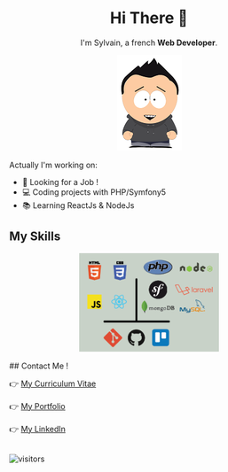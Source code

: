 
<h1 align=center>Hi There 👋</h1>

<p align=center>
  I'm Sylvain, a french <strong>Web Developer</strong>.
</p>

<p align=center>
<img src="https://github.com/S2LF/S2LF/blob/master/moi.png"></img>
</p>

Actually I'm working on: 

* :briefcase: Looking for a Job !
* :computer: Coding projects with PHP/Symfony5
* :books: Learning ReactJs & NodeJs

## My Skills
<p align=center>
<img src="https://github.com/S2LF/S2LF/blob/master/image.png" width="50%"></img>
</p>
<!--
## My Projects

:point_right: **Portfolio** : [sylvainallain.fr](https://www.sylvainallain.fr)
<p align=center>
<img src="https://github.com/S2LF/S2LF/blob/master/MonSite.png" width="50%"></img>
</p>

:point_right: **Tof'Box** : [tofbox.sylvainallain.fr](https://www.tofbox.sylvainallain.fr)
<p align=center>
<img src="https://github.com/S2LF/S2LF/blob/master/tofbox.png" width="50%"></img>
</p>

:point_right: **Joël ALLAIN Photos** : [joelallainphotos.fr](https://joelallainphotos.fr)
<p align=center>
<img src="https://github.com/S2LF/S2LF/blob/master/joelallainphotos.png" width="50%"></img>
</p>
-->
## Contact Me !

:point_right: [My Curriculum Vitae](CVSylvainALLAIN.pdf)<br><br>
:point_right: [My Portfolio](https://www.sylvainallain.fr)<br><br>
:point_right: [My LinkedIn](https://www.linkedin.com/in/sylvain-allain)<br><br>

![visitors](https://visitor-badge.glitch.me/badge?page_id=S2LF.S2LF)
<!--
**S2LF/S2LF** is a ✨ _special_ ✨ repository because its `README.md` (this file) appears on your GitHub profile.

Here are some ideas to get you started:

- 🔭 I’m currently working on ...
- 🌱 I’m currently learning ...
- 👯 I’m looking to collaborate on ...
- 🤔 I’m looking for help with ...
- 💬 Ask me about ...
- 📫 How to reach me: ...
- 😄 Pronouns: ...
- ⚡ Fun fact: ...
-->

